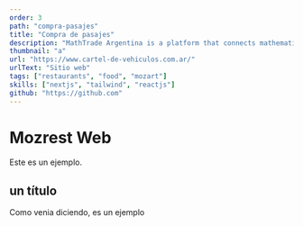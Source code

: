 ```yaml
---
order: 3
path: "compra-pasajes"
title: "Compra de pasajes"
description: "MathTrade Argentina is a platform that connects mathematicians with students from all over the world. We provide a platform where students can find mentors and teachers to help them with their mathematical studies."
thumbnail: "a"
url: "https://www.cartel-de-vehiculos.com.ar/"
urlText: "Sitio web"
tags: ["restaurants", "food", "mozart"]
skills: ["nextjs", "tailwind", "reactjs"]
github: "https://github.com"
---
```


# Mozrest Web

Este es un ejemplo.

## un título

Como venia diciendo, es un ejemplo
